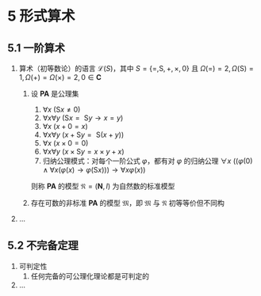 # 5 形式算术

## 5.1 一阶算术
1. 算术（初等数论）的语言 $\mathscr L(S)$，其中 $S = \{=, \mathrm{S}, +, \times, 0\}$ 且 $\Omega(=) = 2, \Omega(\mathrm{S}) = 1, \Omega(+) = \Omega(\times) = 2, 0 \in \mathbf C$
    1. 设 $\mathbf{PA}$ 是公理集
        1. $\forall x \ (\mathrm{S} x \not = 0)$
        2. $\forall x \forall y \ (\mathrm{S} x = \mathrm{~S} y \rightarrow x = y)$
        3. $\forall x \ (x+0 = x)$
        4. $\forall x \forall y \ (x+\mathrm{S} y = \mathrm{~S}(x+y))$
        5. $\forall x \ (x \times 0 = 0)$
        6. $\forall x \forall y \ (x \times \mathrm{S} y = x \times y+x)$
        7. 归纳公理模式：对每个一阶公式 $\varphi$，都有对 $\varphi$ 的归纳公理 $\forall x \ ((\varphi(0) \wedge \forall x(\varphi(x) \rightarrow \varphi(\mathrm{S} x))) \rightarrow \forall x \varphi(x))$

        则称 $\mathbf{PA}$ 的模型 $\mathfrak N = (\mathbf N, I)$ 为自然数的标准模型

    2. 存在可数的非标准 $\mathbf{PA}$ 的模型 $\mathfrak M$，即 $\mathfrak M$ 与 $\mathfrak N$ 初等等价但不同构

2. ...

## 5.2 不完备定理
1. 可判定性
    1. 任何完备的可公理化理论都是可判定的
2. ...
